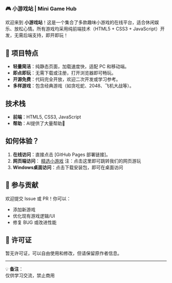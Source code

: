 ### 🎮 小游戏站 | Mini Game Hub  

欢迎来到 **小游戏站**！这是一个集合了多款趣味小游戏的在线平台，适合休闲娱乐、放松心情。所有游戏均采用纯前端技术（HTML5 + CSS3 + JavaScript）开发，无需后端支持，即开即玩！  

## 🚀 项目特点  

- **轻量简洁**：纯静态页面，加载速度快，适配 PC 和移动端。  
- **即点即玩**：无需下载或注册，打开浏览器即可畅玩。  
- **开源免费**：代码完全开放，欢迎二次开发或学习参考。  
- **多样游戏**：包含经典游戏（如贪吃蛇、2048、飞机大战等）。  


## 技术栈  

- **前端**：HTML5, CSS3, JavaScript 
- **帮助**：AI提供了大量帮助🤣

## 如何体验？  

1. **在线访问**：直接点击 [GitHub Pages 部署链接]。  
2. **网页端访问**： [精选小游戏](https://code.lifamily.dpdns.org/game) 注：点击这里即可跳转我们的网页游玩
3. **Windows桌面访问**：点击下载安装包，即可在桌面访问

## 🤝 参与贡献  

欢迎提交 Issue 或 PR！你可以：  
- 添加新游戏  
- 优化现有游戏逻辑/UI  
- 修复 BUG 或改进性能  

## 📜 许可证  

暂无许可证，可以自由使用和修改，但请保留原作者信息。  

---

💡 **备注**：  
仅供学习交流，禁止商用

